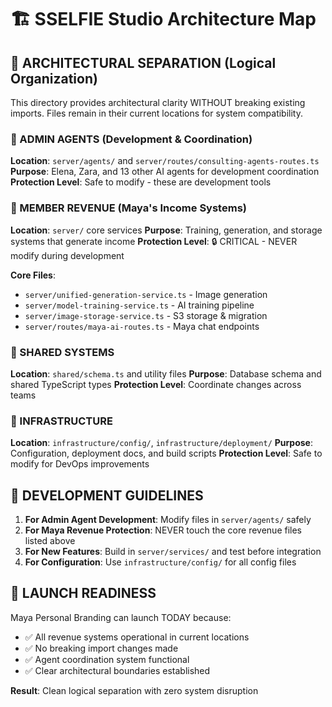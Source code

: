 # 🏗️ SSELFIE Studio Architecture Map

## 🎯 ARCHITECTURAL SEPARATION (Logical Organization)

This directory provides architectural clarity WITHOUT breaking existing imports.
Files remain in their current locations for system compatibility.

### 📁 ADMIN AGENTS (Development & Coordination)
**Location**: `server/agents/` and `server/routes/consulting-agents-routes.ts`
**Purpose**: Elena, Zara, and 13 other AI agents for development coordination
**Protection Level**: Safe to modify - these are development tools

### 📁 MEMBER REVENUE (Maya's Income Systems) 
**Location**: `server/` core services
**Purpose**: Training, generation, and storage systems that generate income
**Protection Level**: 🔒 CRITICAL - NEVER modify during development

**Core Files**:
- `server/unified-generation-service.ts` - Image generation
- `server/model-training-service.ts` - AI training pipeline  
- `server/image-storage-service.ts` - S3 storage & migration
- `server/routes/maya-ai-routes.ts` - Maya chat endpoints

### 📁 SHARED SYSTEMS
**Location**: `shared/schema.ts` and utility files
**Purpose**: Database schema and shared TypeScript types
**Protection Level**: Coordinate changes across teams

### 📁 INFRASTRUCTURE  
**Location**: `infrastructure/config/`, `infrastructure/deployment/`
**Purpose**: Configuration, deployment docs, and build scripts
**Protection Level**: Safe to modify for DevOps improvements

## 🚀 DEVELOPMENT GUIDELINES

1. **For Admin Agent Development**: Modify files in `server/agents/` safely
2. **For Maya Revenue Protection**: NEVER touch the core revenue files listed above
3. **For New Features**: Build in `server/services/` and test before integration
4. **For Configuration**: Use `infrastructure/config/` for all config files

## 🎯 LAUNCH READINESS

Maya Personal Branding can launch TODAY because:
- ✅ All revenue systems operational in current locations
- ✅ No breaking import changes made
- ✅ Agent coordination system functional
- ✅ Clear architectural boundaries established

**Result**: Clean logical separation with zero system disruption